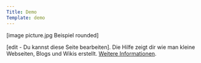 ```yaml
---
Title: Demo
Template: demo
---
```

[image picture.jpg Beispiel rounded]

[edit - Du kannst diese Seite bearbeiten]. Die Hilfe zeigt dir wie man kleine Webseiten, Blogs und Wikis erstellt. 
[Weitere Informationen](https://developers.datenstrom.se/de/help/).
